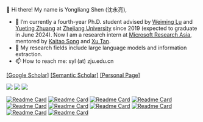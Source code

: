 <!--
**tricktreat/tricktreat** is a ✨ _special_ ✨ repository because its `README.md` (this file) appears on your GitHub profile.

Here are some ideas to get you started:

- 🔭 I’m currently working on ...
- 🌱 I’m currently learning ...
- 👯 I’m looking to collaborate on ...
- 🤔 I’m looking for help with ...
- 💬 Ask me about ...
- 📫 How to reach me: ...
- 😄 Pronouns: ...
- ⚡ Fun fact: ...
-->

👋 Hi there! My name is Yongliang Shen (沈永亮),

- 🔭 I’m currently a fourth-year Ph.D. student advised by [Weiming Lu](https://person.zju.edu.cn/lwm) and [Yueting Zhuang](https://person.zju.edu.cn/yzhuang) at [Zhejiang University](https://www.zju.edu.cn/english/) since 2019 (expected to graduate in June 2024). Now I am a research intern at [Microsoft Research Asia](https://www.msra.cn), mentored by [Kaitao Song](https://scholar.google.com/citations?user=LLk9dR8AAAAJ) and [Xu Tan](https://tan-xu.github.io/).
- 🌱 My research fields include large language models and information extraction.
- 📫 How to reach me: syl (at) zju.edu.cn

[[Google Scholar]](https://scholar.google.com/citations?user=UT3NzFAAAAAJ)
[[Semantic Scholar]](https://www.semanticscholar.org/author/Yongliang-Shen/1471660296)
[[Personal Page]](https://tricktreat.github.io/)

[![](https://komarev.com/ghpvc/?username=tricktreat&label=VIEWS)](https://github.com/tricktreat)
[![](https://img.shields.io/badge/dynamic/json?label=CITATIONS&query=citationCount&url=https://api.semanticscholar.org/graph/v1/author/1471660296?fields=citationCount)](https://www.semanticscholar.org/author/Yongliang-Shen/1471660296)
[![](https://img.shields.io/badge/dynamic/json?label=PUBLICATIONS&query=paperCount&url=https://api.semanticscholar.org/graph/v1/author/1471660296?fields=paperCount)](https://www.semanticscholar.org/author/Yongliang-Shen/1471660296)

[![Readme Card](https://github-readme-stats-sigma-five.vercel.app/api/pin/?username=microsoft&repo=JARVIS&theme=default)](https://github.com/microsoft/JARVIS)
[![Readme Card](https://github-readme-stats-sigma-five.vercel.app/api/pin/?username=zwq2018&repo=Data-Copilot&theme=default)](https://github.com/zwq2018/Data-Copilot)
[![Readme Card](https://github-readme-stats-sigma-five.vercel.app/api/pin/?username=Alibaba-NLP&repo=KB-NER&theme=default)](https://github.com/Alibaba-NLP/KB-NER)
[![Readme Card](https://github-readme-stats-sigma-five.vercel.app/api/pin/?username=tricktreat&repo=locate-and-label&theme=default)](https://github.com/tricktreat/locate-and-label)
[![Readme Card](https://github-readme-stats-sigma-five.vercel.app/api/pin/?username=tricktreat&repo=DiffusionNER&theme=default)](https://github.com/tricktreat/DiffusionNER)
[![Readme Card](https://github-readme-stats-sigma-five.vercel.app/api/pin/?username=tricktreat&repo=piqn&theme=default)](https://github.com/tricktreat/piqn)
[![Readme Card](https://github-readme-stats-sigma-five.vercel.app/api/pin/?username=tricktreat&repo=trimf&theme=default)](https://github.com/tricktreat/trimf)
[![Readme Card](https://github-readme-stats-sigma-five.vercel.app/api/pin/?username=tricktreat&repo=PromptNER&theme=default)](https://github.com/tricktreat/PromptNER)
[![Readme Card](https://github-readme-stats-sigma-five.vercel.app/api/pin/?username=zqtan1024&repo=sequence-to-set&theme=default)](https://github.com/zqtan1024/sequence-to-set)
[![Readme Card](https://github-readme-stats-sigma-five.vercel.app/api/pin/?username=XiPotatonium&repo=pnr&theme=default)](https://github.com/XiPotatonium/pnr)

